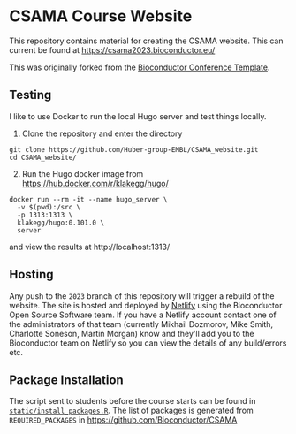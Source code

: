 # CSAMA Course Website

This repository contains material for creating the CSAMA website. This can current be found at https://csama2023.bioconductor.eu/

This was originally forked from the [Bioconductor Conference Template](https://github.com/mdozmorov/conference_template.git).

## Testing

I like to use Docker to run the local Hugo server and test things locally.

1. Clone the repository and enter the directory

```shell
git clone https://github.com/Huber-group-EMBL/CSAMA_website.git
cd CSAMA_website/
```

2. Run the Hugo docker image from https://hub.docker.com/r/klakegg/hugo/

```shell
docker run --rm -it --name hugo_server \
  -v $(pwd):/src \
  -p 1313:1313 \
  klakegg/hugo:0.101.0 \
  server
```

and view the results at http://localhost:1313/

## Hosting

Any push to the `2023` branch of this repository will trigger a rebuild of the website. The site is hosted and deployed by [Netlify](https://www.netlify.com/) using the Bioconductor Open Source Software team.  If you have a Netlify account contact one of the administrators of that team (currently Mikhail Dozmorov, Mike Smith, Charlotte Soneson, Martin Morgan) know and they'll add you to the Bioconductor team on Netlify so you can view the details of any build/errors etc.

## Package Installation

The script sent to students before the course starts can be found in [`static/install_packages.R`](static/install_packages.R).  The list of 
packages is generated from `REQUIRED_PACKAGES` in https://github.com/Bioconductor/CSAMA

